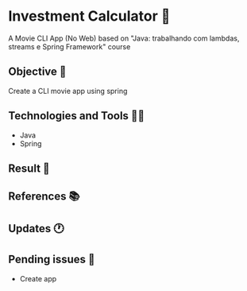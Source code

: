 # Investment Calculator 🚩

A Movie CLI App (No Web) based on "Java: trabalhando com lambdas, streams e Spring Framework" course
## Objective 📜

Create a CLI movie app using spring

## Technologies and Tools 👨‍💻

- Java
- Spring 

## Result 🎁

## References 📚

## Updates 🕐

## Pending issues 🚨

- Create app